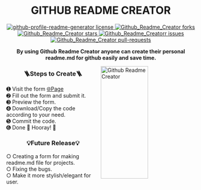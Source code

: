 <h1 align="Center"> GITHUB README CREATOR </h1>
<p align="center">
<a href="https://github.com/Shreyash-cyber/Github_Readme_Creator/blob/main/LICENSE" target="blank">
<img src="https://img.shields.io/github/license/Shreyash-cyber/Github_Readme_Creator?style=flat-square" alt="github-profile-readme-generator license" />
</a>
<a href="https://github.com/Shreyash-cyber/Github_Readme_Creator/fork" target="blank">
<img src="https://img.shields.io/github/forks/Shreyash-cyber/Github_Readme_Creator?style=flat-square" alt="Github_Readme_Creator forks"/>
</a>
<a href="https://github.com/Shreyash-cyber/Github_Readme_Creator/stargazers" target="blank">
<img src="https://img.shields.io/github/stars/Shreyash-cyber/Github_Readme_Creator?style=flat-square" alt="Github_Readme_Creator stars"/>
</a>
<a href="https://github.com/Shreyash-cyber/Github_Readme_Creator/issues" target="blank">
<img src="https://img.shields.io/github/issues/Shreyash-cyber/Github_Readme_Creator?style=flat-square" alt="Github_Readme_Creatorr issues"/>
</a>
<a href="https://github.com/Shreyash-cyber/Github_Readme_Creator/pulls" target="blank">
<img src="https://img.shields.io/github/issues-pr/Shreyash-cyber/Github_Readme_Creator?style=flat-square" alt="Github_Readme_Creator pull-requests"/>
</a>
</p>
<p align="center"><strong>By using Github Readme Creator anyone can create their personal readme.md for github easily and save time.</strong></p>
<img align="right" src="https://i.postimg.cc/ZqCvp6Gn/logo.png" alt="Github Readme Creator" height="300" width="50%">
<h3 align="center">🪜Steps to Create🪜</h3>
<p  align="left">➊ Visit the form <a href="https://githubreadmecreator.up.railway.app/">🌐Page </a> <br>
➋ Fill out the form and submit it. <br>
➌ Preview the form. <br>
➍ Download/Copy the code according to your need. <br>
➎ Commit the code. <br>
➏ Done 🥳 Hooray! 🥳 </p>
<h3 align="center">💡Future Release💡 </h3>
<p align="left">○ Creating a form for making readme.md file for projects. <br>
○ Fixing the bugs. <br>
○ Make it more stylish/elegant for user. </p>
